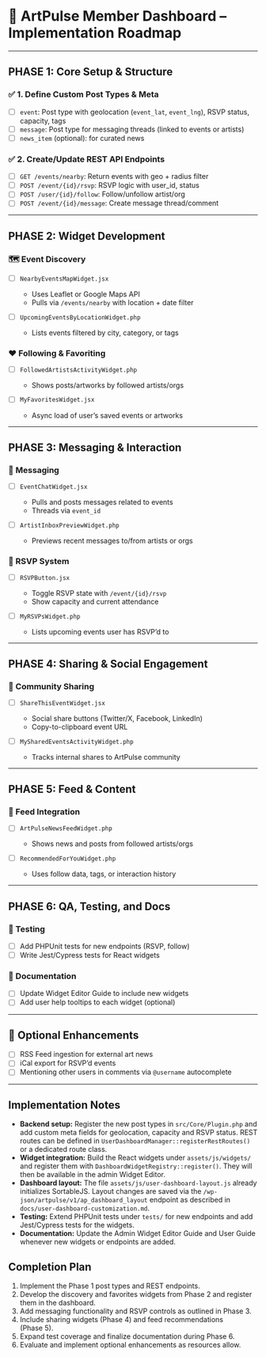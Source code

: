 
# 🧭 ArtPulse Member Dashboard – Implementation Roadmap

---

## PHASE 1: Core Setup & Structure

### ✅ 1. Define Custom Post Types & Meta
- [ ] `event`: Post type with geolocation (`event_lat`, `event_lng`), RSVP status, capacity, tags
- [ ] `message`: Post type for messaging threads (linked to events or artists)
- [ ] `news_item` (optional): for curated news

### ✅ 2. Create/Update REST API Endpoints
- [ ] `GET /events/nearby`: Return events with geo + radius filter
- [ ] `POST /event/{id}/rsvp`: RSVP logic with user_id, status
- [ ] `POST /user/{id}/follow`: Follow/unfollow artist/org
- [ ] `POST /event/{id}/message`: Create message thread/comment

---

## PHASE 2: Widget Development

### 🗺️ Event Discovery
- [ ] `NearbyEventsMapWidget.jsx`
  - Uses Leaflet or Google Maps API
  - Pulls via `/events/nearby` with location + date filter

- [ ] `UpcomingEventsByLocationWidget.php`
  - Lists events filtered by city, category, or tags

### ❤️ Following & Favoriting
- [ ] `FollowedArtistsActivityWidget.php`
  - Shows posts/artworks by followed artists/orgs

- [ ] `MyFavoritesWidget.jsx`
  - Async load of user’s saved events or artworks

---

## PHASE 3: Messaging & Interaction

### 💬 Messaging
- [ ] `EventChatWidget.jsx`
  - Pulls and posts messages related to events
  - Threads via `event_id`

- [ ] `ArtistInboxPreviewWidget.php`
  - Previews recent messages to/from artists or orgs

### 📩 RSVP System
- [ ] `RSVPButton.jsx`
  - Toggle RSVP state with `/event/{id}/rsvp`
  - Show capacity and current attendance

- [ ] `MyRSVPsWidget.php`
  - Lists upcoming events user has RSVP’d to

---

## PHASE 4: Sharing & Social Engagement

### 📢 Community Sharing
- [ ] `ShareThisEventWidget.jsx`
  - Social share buttons (Twitter/X, Facebook, LinkedIn)
  - Copy-to-clipboard event URL

- [ ] `MySharedEventsActivityWidget.php`
  - Tracks internal shares to ArtPulse community

---

## PHASE 5: Feed & Content

### 📰 Feed Integration
- [ ] `ArtPulseNewsFeedWidget.php`
  - Shows news and posts from followed artists/orgs

- [ ] `RecommendedForYouWidget.php`
  - Uses follow data, tags, or interaction history

---

## PHASE 6: QA, Testing, and Docs

### 🧪 Testing
- [ ] Add PHPUnit tests for new endpoints (RSVP, follow)
- [ ] Write Jest/Cypress tests for React widgets

### 📘 Documentation
- [ ] Update Widget Editor Guide to include new widgets
- [ ] Add user help tooltips to each widget (optional)

---

## 🔄 Optional Enhancements
- [ ] RSS Feed ingestion for external art news
- [ ] iCal export for RSVP’d events
- [ ] Mentioning other users in comments via `@username` autocomplete

---

## Implementation Notes

- **Backend setup:** Register the new post types in `src/Core/Plugin.php` and add
  custom meta fields for geolocation, capacity and RSVP status.  REST routes can
  be defined in `UserDashboardManager::registerRestRoutes()` or a dedicated
  route class.
- **Widget integration:** Build the React widgets under `assets/js/widgets/` and
  register them with `DashboardWidgetRegistry::register()`. They will then be
  available in the admin Widget Editor.
- **Dashboard layout:** The file `assets/js/user-dashboard-layout.js` already
  initializes SortableJS. Layout changes are saved via the
  `/wp-json/artpulse/v1/ap_dashboard_layout` endpoint as described in
  `docs/user-dashboard-customization.md`.
- **Testing:** Extend PHPUnit tests under `tests/` for new endpoints and add
  Jest/Cypress tests for the widgets.
- **Documentation:** Update the Admin Widget Editor Guide and User Guide whenever
  new widgets or endpoints are added.

## Completion Plan

1. Implement the Phase 1 post types and REST endpoints.
2. Develop the discovery and favorites widgets from Phase 2 and register them in
   the dashboard.
3. Add messaging functionality and RSVP controls as outlined in Phase 3.
4. Include sharing widgets (Phase 4) and feed recommendations (Phase 5).
5. Expand test coverage and finalize documentation during Phase 6.
6. Evaluate and implement optional enhancements as resources allow.

